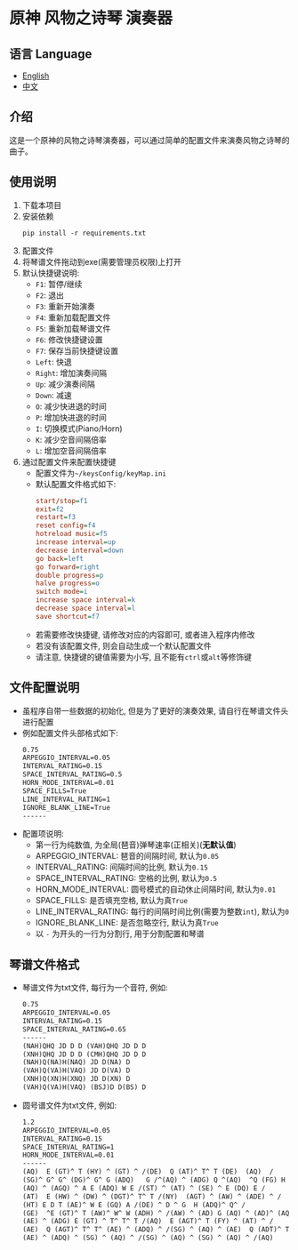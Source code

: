 # 原神 风物之诗琴 演奏器

## 语言 Language

- [English](Docs/README_EN.MD)
- [中文](README.MD)

## 介绍

这是一个原神的风物之诗琴演奏器，可以通过简单的配置文件来演奏风物之诗琴的曲子。

## 使用说明

1. 下载本项目
2. 安装依赖
    ```shell
    pip install -r requirements.txt
    ```
3. 配置文件
4. 将琴谱文件拖动到exe(需要管理员权限)上打开
5. 默认快捷键说明:
    - `F1`: 暂停/继续
    - `F2`: 退出
    - `F3`: 重新开始演奏
    - `F4`: 重新加载配置文件
    - `F5`: 重新加载琴谱文件
    - `F6`: 修改快捷键设置
    - `F7`: 保存当前快捷键设置
    - `Left`: 快退
    - `Right`: 增加演奏间隔
    - `Up`: 减少演奏间隔
    - `Down`: 减速
    - `O`: 减少快进退的时间
    - `P`: 增加快进退的时间
    - `I`: 切换模式(Piano/Horn)
    - `K`: 减少空音间隔倍率
    - `L`: 增加空音间隔倍率
6. 通过配置文件来配置快捷键
    - 配置文件为`~/keysConfig/keyMap.ini`
    - 默认配置文件格式如下:
        ```ini
        start/stop=f1
        exit=f2
        restart=f3
        reset config=f4
        hotreload music=f5
        increase interval=up
        decrease interval=down
        go back=left
        go forward=right
        double progress=p
        halve progress=o
        switch mode=i
        increase space interval=k
        decrease space interval=l
        save shortcut=f7
        ```
    - 若需要修改快捷键, 请修改对应的内容即可, 或者进入程序内修改
    - 若没有该配置文件, 则会自动生成一个默认配置文件
    - 请注意, 快捷键的键值需要为小写, 且不能有`ctrl`或`alt`等修饰键

## 文件配置说明

- 虽程序自带一些数据的初始化, 但是为了更好的演奏效果, 请自行在琴谱文件头进行配置
- 例如配置文件头部格式如下:
    ```txt
    0.75
    ARPEGGIO_INTERVAL=0.05
    INTERVAL_RATING=0.15
    SPACE_INTERVAL_RATING=0.5
    HORN_MODE_INTERVAL=0.01
    SPACE_FILLS=True
    LINE_INTERVAL_RATING=1
    IGNORE_BLANK_LINE=True
    ------
    ```
- 配置项说明:
    - 第一行为纯数值, 为全局(琶音)弹琴速率(正相关)(**无默认值**)
    - ARPEGGIO_INTERVAL: 琶音的间隔时间, 默认为`0.05`
    - INTERVAL_RATING: 间隔时间的比例, 默认为`0.15`
    - SPACE_INTERVAL_RATING: 空格的比例, 默认为`0.5`
    - HORN_MODE_INTERVAL: 圆号模式的自动休止间隔时间, 默认为`0.01`
    - SPACE_FILLS: 是否填充空格, 默认为真`True`
    - LINE_INTERVAL_RATING: 每行的间隔时间比例(需要为整数`int`), 默认为`0`
    - IGNORE_BLANK_LINE: 是否忽略空行, 默认为真`True`
    - 以 `-` 为开头的一行为分割行, 用于分割配置和琴谱

## 琴谱文件格式

- 琴谱文件为txt文件, 每行为一个音符, 例如:
    ```txt
    0.75
    ARPEGGIO_INTERVAL=0.05
    INTERVAL_RATING=0.15
    SPACE_INTERVAL_RATING=0.65
    ------
    (NAH)QHQ JD D D (VAH)QHQ JD D D
    (XNH)QHQ JD D D (CMH)QHQ JD D D
    (NAH)Q(NA)H(NAQ) JD D(NA) D
    (VAH)Q(VA)H(VAQ) JD D(VA) D
    (XNH)Q(XN)H(XNQ) JD D(XN) D
    (VAH)Q(VA)H(VAQ) (BSJ)D D(BS) D
    ```

- 圆号谱文件为txt文件, 例如:
    ```txt
    1.2
    ARPEGGIO_INTERVAL=0.05
    INTERVAL_RATING=0.15
    SPACE_INTERVAL_RATING=1
    HORN_MODE_INTERVAL=0.01
    ------
    (AQ)  E (GT)^ T (HY) ^ (GT) ^ /(DE)  Q (AT)^ T^ T (DE)  (AQ)  /
    (SG)^ G^ G^ (DG)^ G^ G (ADQ)   G /^(AQ) ^ (ADG) Q ^(AQ)  ^Q (FG) H J /
    (AQ) ^ (AGQ) ^ A E (ADQ) W E /(ST) ^ (AT) ^ (SE) ^ E (DQ) E /
    (AT)  E (HW) ^ (DW) ^ (DGT)^ T^ T /(NY)  (AGT) ^ (AW) ^ (ADE) ^ /
    (HT) E D T (AE)^ W E (GQ) A /(DE) ^ D ^ G  H (ADQ)^ Q^ /
    (GE)  ^E (GT)^ T (AW)^ W^ W (ADH) ^ /(AW) ^ (AD) G (AQ) ^ (AD)^ (AQ)^ /
    (AE) ^ (ADG) E (GT) ^ T^ T^ T /(AQ)  E (AGT)^ T (FY) ^ (AT) ^ /
    (AE)  Q (AGT)^ T^ T^ (AE) ^ (ADQ) ^ /(SG) ^ (AQ) ^ (AE)  Q (ADT)^ T^ T /
    (AE) ^ (ADQ) ^ (SG) ^ (AQ) ^ /(SG) ^ (AQ) ^ (SG) ^ (AQ) ^ /(AQ)    ^    /
    ```
